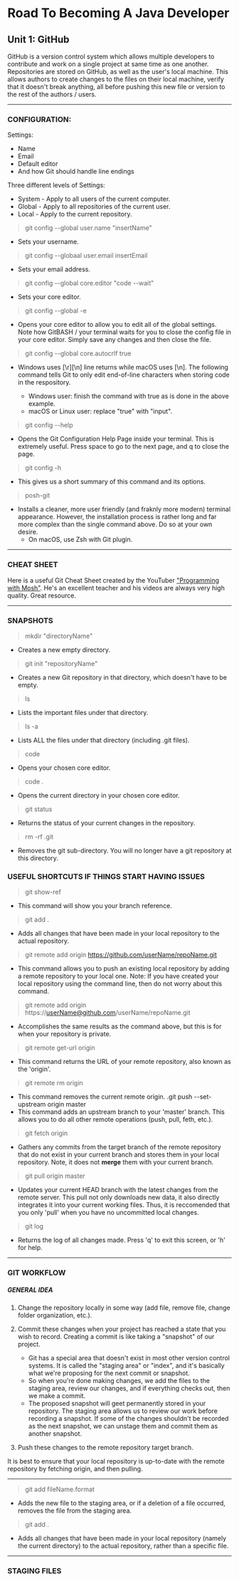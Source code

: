 # Road To Becoming A Java Developer
## Unit 1: **GitHub**
GitHub is a version control system which allows multiple developers to contribute and work on a single project at same time as one another. Repositories are stored on GitHub, as well as the user's local machine. This allows authors to create changes to the files on their local machine, verify that it doesn't break anything, all before pushing this new file or version to the rest of the authors / users. 

***
### **CONFIGURATION:**
Settings:

* Name
* Email
* Default editor
* And how Git should handle line endings

Three different levels of Settings:

* System - Apply to all users of the current computer.
* Global - Apply to all repositories of the current user.
* Local - Apply to the current repository.

> git config --global user.name "insertName"
* Sets your username.
>git config --globaal user.email insertEmail
* Sets your email address.
>git config --global core.editor "code --wait"
* Sets your core editor.
>git config --global -e
* Opens your core editor to allow you to edit all of the global settings. Note how GitBASH / your terminal waits for you to close the config file in your core editor. Simply save any changes and then close the file.
>git config --global core.autocrlf true
* Windows uses [\r][\n] line returns while macOS uses [\n]. The following command tells Git to only edit end-of-line characters when storing code in the respository.
    
    * Windows user: finish the command with true as is done in the above example.
    * macOS or Linux user: replace "true" with "input".
>git config --help
* Opens the Git Configuration Help Page inside your terminal. This is extremely useful. Press space to go to the next page, and q to close the page. 
>git config -h
* This gives us a short summary of this command and its options.
>posh-git
* Installs a cleaner, more user friendly (and fraknly more modern) terminal appearance. However, the installation process is rather long and far more complex than the single command above. Do so at your own desire.
    * On macOS, use Zsh with Git plugin.

***
### **CHEAT SHEET**
Here is a useful Git Cheat Sheet created by the YouTuber ["Programming with Mosh"](https://www.youtube.com/channel/UCWv7vMbMWH4-V0ZXdmDpPBA). He's an excellent teacher and his videos are always very high quality. Great resource.

***
### **SNAPSHOTS**
>mkdir "directoryName"
* Creates a new empty directory.
>git init "repositoryName"
* Creates a new Git repository in that directory, which doesn't have to be empty.
>ls
* Lists the important files under that directory.
> ls -a
* Lists ALL the files under that directory (including .git files).
>code
* Opens your chosen core editor.
>code .
* Opens the current directory in your chosen core editor.
>git status
* Returns the status of your current changes in the repository.
>rm -rf .git
* Removes the git sub-directory. You will no longer have a git repository at this directory.

### **USEFUL SHORTCUTS IF THINGS START HAVING ISSUES**
>git show-ref
* This command will show you your branch reference.
>git add .
* Adds all changes that have been made in your local repository to the actual repository.
> git remote add origin https://github.com/userName/repoName.git
* This command allows you to push an existing local repository by adding a remote repository to your local one. Note: If you have created your local repository using the command line, then do not worry about this command.
>git remote add origin https://userName@github.com/userName/repoName.git
* Accomplishes the same results as the command above, but this is for when your repository is private. 
>git remote get-url origin
* This command returns the URL of your remote repository, also known as the 'origin'. 
>git remote rm origin
* This command removes the current remote origin.
.git push --set-upstream origin master
* This command adds an upstream branch to your 'master' branch. This allows you to do all other remote operations (push, pull, feth, etc.).
>git fetch origin
* Gathers any commits from the target branch of the remote repository that do not exist in your current branch and stores them in your local repository. Note, it does not **merge** them with your current branch.
>git pull origin master
* Updates your current HEAD branch with the latest changes from the remote server. This pull not only downloads new data, it also directly integrates it into your current working files. Thus, it is reccomended that you only 'pull' when you have no uncommitted local changes.
>git log
* Returns the log of all changes made. Press 'q' to exit this screen, or 'h' for help.

***
### **GIT WORKFLOW**

##### **GENERAL IDEA**
1. Change the repository locally in some way (add file, remove file, change folder organization, etc.).
2. Commit these changes when your project has reached a state that you wish to record. Creating a commit is like taking a "snapshot" of our project.

     * Git has a special area that doesn't exist in most other version control systems. It is called the "staging area" or "index", and it's basically what we're proposing for the next commit or snapshot.
     * So when you're done making changes, we add the files to the staging area, review our changes, and if everything checks out, then we make a commit.
     * The proposed snapshot will geet permanently stored in your repository. The staging area allows us to review our work before recording a snapshot. If some of the changes shouldn't be recorded as the next snapshot, we can unstage them and commit them as another snapshot. 
3. Push these changes to the remote repository target branch. 

It is best to ensure that your local repository is up-to-date with the remote repository by fetching origin, and then pulling.
***
>git add fileName.format
* Adds the new file to the staging area, or if a deletion of a file occurred, removes the file from the staging area.
>git add .
* Adds all changes that have been made in your local repository (namely the current directory) to the actual repository, rather than a specific file.

*** 
### **STAGING FILES**


